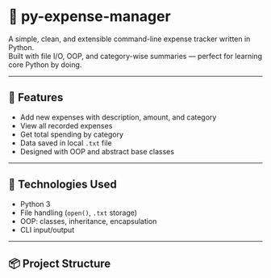# 💸 py-expense-manager

A simple, clean, and extensible command-line expense tracker written in Python.  
Built with file I/O, OOP, and category-wise summaries — perfect for learning core Python by doing.

---

## 🔧 Features

- Add new expenses with description, amount, and category
- View all recorded expenses
- Get total spending by category
- Data saved in local `.txt` file
- Designed with OOP and abstract base classes

---

## 🧠 Technologies Used

- Python 3
- File handling (`open()`, `.txt` storage)
- OOP: classes, inheritance, encapsulation
- CLI input/output

---

## 📦 Project Structure

